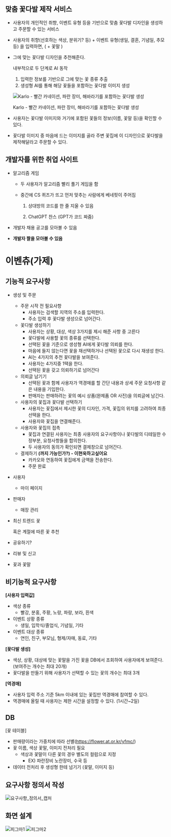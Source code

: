 ## 맞춤 꽃다발 제작 서비스

- 사용자의 개인적인 취향, 이벤트 유형 등을 기반으로 맞춤 꽃다발 디자인을 생성하고 주문할 수 있는 서비스

- 사용자의 취향(선호하는 색상, 분위기? 등) + 이벤트 유형(생일, 결혼, 기념일, 추모 등) 을 입력하면, ( + 꽃말 )
- 그에 맞는 꽃다발 디자인을 추천해준다.
    
    내부적으로 두 단계로 AI 동작
    
    1. 입력한 정보를 기반으로 그에 맞는 꽃 종류 추출
    2. 생성형 AI를 통해 해당 꽃들을 포함하는 꽃다발 이미지 생성
    
    ![Karlo - 빨간 카네이션, 파란 장미, 해바라기를 포함하는 꽃다발 생성](/uploads/d987648c98eefb71a7e1994bf827913e/image.png)
    
    Karlo - 빨간 카네이션, 파란 장미, 해바라기를 포함하는 꽃다발 생성
    
- 사용자는 꽃다발 이미지와 거기에 포함된 꽃들의 정보(이름, 꽃말 등)을 확인할 수 있다.
- 꽃다발 이미지 중 마음에 드는 이미지를 골라 
주변 꽃집에 이 디자인으로 꽃다발을 제작해달라고 주문할 수 있다.


## 개발자를 위한 취업 사이트

- 알고리즘 게임
    - 두 사용자가 알고리즘 빨리 풀기 게임을 함
    - 중간에 CS 퀴즈가 뜨고 먼저 맞추는 사람에게 베네핏이 주어짐
        
        1. 상대방의 코드를 한 줄 지울 수 있음 
        
        2. ChatGPT 찬스 (GPT가 코드 짜줌)
        

- 개발자 채용 공고를 모아볼 수 있음
- **개발자 짤을 모아볼 수 있음**


# 이벤츄(가제)

## 기능적 요구사항

- 생성 및 주문
    - 주문 시작 전 필요사항
        - 사용자는 검색할 지역의 주소를 입력한다.
        - 주소 입력 후 꽃다발 생성으로 넘어간다.
    - 꽃다발 생성하기
        - 사용자는 상황, 대상, 색상 3가지를  제시 해준 사항 중  고른다
        - 꽃다발에 사용할 꽃의 종류를 선택한다.
        - 선택된 꽃을 기준으로 생성형 AI에게 꽃다발 의뢰를 한다.
        - 마음에 들지 않는다면 꽃을 재선택하거나 선택된 꽃으로 다시 재생성 한다.
        - AI는 4가지의 추천 꽃다발을 보여준다.
        - 사용자는 4가지중 1택을 한다.
        - 선택된 꽃을 갖고 의뢰하기로 넘어간다
    - 의뢰글 남기기
        - 선택된 꽃과 함께 사용자가 역경매를 할 간단 내용과 상세 주문 요청사항 같은 내용을 기입한다.
        - 판매자는 판매하려는 꽃의 예시 상품(완제품 OR 사진)을 의뢰글에 남긴다.
    - 사용자의 꽃집과 꽃다발 선택하기
        - 사용자는 꽃집에서 제시한 꽃의 디자인, 가격, 꽃집의 위치를 고려하여 최종 선택을 한다.
        - 사용자와 꽃집을 연결해준다.
    - 사용자와 꽃집의 접촉
        - 꽃집과 연결된 사용자는 최종 사용자의 요구사항이나 꽃다발의 디테일한 수정부분, 요청사항들을 합의한다.
        - 두 사용자의 동의가 확인되면 결제창으로 넘어간다.
    - 결제하기 **(까지 가능인가?) - 이현욱하고싶어요**
        - 카카오와 연동하여 꽃집에게 금액을 전송한다.
        - 주문 완료
- 사용자
    - 마이 페이지
- 판매자
    - 매장 관리
- 최신 트렌드 꽃
    
    혹은 계절에 따른 꽃 추천
    
- 공유하기?
- 리뷰 및 신고
- 꽃과 꽃말

## 비기능적 요구사항

**[사용자 입력값]**

- 색상 종류
    - 빨강, 분홍, 주황, 노랑, 파랑, 보라, 흰색
- 이벤트 상황 종류
    - 생일, 입학식/졸업식, 기념일, 기타
- 이벤트 대상 종류
    - 연인, 친구, 부모님, 형제/자매, 동료, 기타

**[꽃다발 생성]**

- 색상, 상황, 대상에 맞는 꽃말을 가진 꽃을 DB에서 조회하여 사용자에게 보여준다. (보여주는 개수는 최대 20개)
- 꽃다발을 만들기 위해 사용자가 선택할 수 있는 꽃의 개수는 최대 3개

**[역경매]**

- 사용자 입력 주소 기준 5km 이내에 있는 꽃집만 역경매에 참여할 수 있다.
- 역경매에 올릴 때 사용자는 제한 시간을 설정할 수 있다. (1시간~2일)

## DB

[꽃 테이블] 

- 판매량이라는 가중치에 따라 선별(https://flower.at.or.kr/yfmc/)
- 꽃 이름, 색상 꽃말, 이미지 전처리 필요
    - 색상과 꽃말이 다른 꽃의 경우 별도의 컬럼으로 지정
        - EX) 파란장비 노란장미, 수국 등
- 데이터 전처리 후 생성형 한테 넘기기 (꽃말, 이미지 등)


## 요구사항 정의서 작성
![요구사항_정의서_캡처](/uploads/966224022205b817aff3642330d4956f/요구사항_정의서_ㅐㅂ처.PNG)


## 화면 설계
![피그마1](/uploads/7d2f9182216a611659c40aa942db63a1/피그마1.PNG)
![피그마2](/uploads/7848115616549d4de9ccacaf1de308d5/피그마2.PNG)

